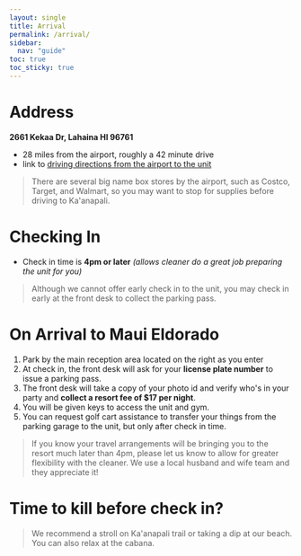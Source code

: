 ```yaml
---
layout: single
title: Arrival
permalink: /arrival/
sidebar:
  nav: "guide"
toc: true
toc_sticky: true
---
```

# Address
__2661 Kekaa Dr, Lahaina HI 96761__
* 28 miles from the airport, roughly a 42 minute drive
* link to [driving directions from the airport to the unit](https://goo.gl/maps/4vW6BPEcHR9wsZ9x8)

> There are several big name box stores by the airport, such as Costco, Target, and Walmart, so
you may want to stop for supplies before driving to Ka'anapali.


# Checking In
* Check in time is __4pm or later__ _(allows cleaner do a great job preparing the unit for you)_
> Although we cannot offer early check in to the unit, you may check in early at the front desk
to collect the parking pass. 

# On Arrival to Maui Eldorado
1. Park by the main reception area located on the right as you enter
2. At check in, the front desk will ask for your __license plate number__ to issue a parking pass.
3. The front desk will take a copy of your photo id and verify who's in your party and __collect a resort fee of $17 per night__.
4. You will be given keys to access the unit and gym.
5. You can request golf cart assistance to transfer your things from the parking garage to the unit, but only after check in time.

> If you know your travel arrangements will be bringing you to the resort much later than 4pm,
please let us know to allow for greater flexibility with the cleaner. We use a local
husband and wife team and they appreciate it!


# Time to kill before check in?
> We recommend a stroll on Ka'anapali trail or taking a dip at our beach. You can also relax at the cabana.
